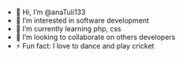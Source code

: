- 👋 Hi, I’m @anaTuli133
- 👀 I’m interested in software development
- 🌱 I’m currently learning php, css
- 💞️ I’m looking to collaborate on others developers
- ⚡ Fun fact: I love to dance and play cricket

<!---
anaTuli133/anaTuli133 is a ✨ special ✨ repository because its `README.md` (this file) appears on your GitHub profile.
You can click the Preview link to take a look at your changes.
--->
